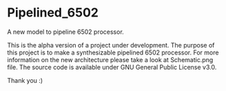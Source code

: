 # Pipelined_6502
A new model to pipeline 6502 processor.

This is the alpha version of a project under development.
The purpose of this project is to make a synthesizable pipelined 6502 processor.
For more information on the new architecture please take a look at Schematic.png file.
The source code is available under GNU General Public License v3.0.

Thank you :)
